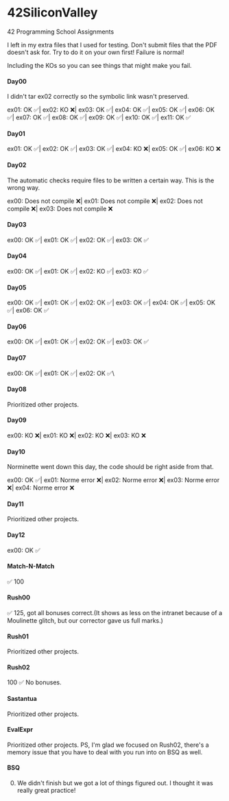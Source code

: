 # 42SiliconValley
42 Programming School Assignments

I left in my extra files that I used for testing. Don't submit files that the PDF doesn't ask for. Try to do it on your own first! Failure is normal!

Including the KOs so you can see things that might make you fail.

#### Day00
I didn't tar ex02 correctly so the symbolic link wasn't preserved. 

ex01: OK :white_check_mark:| ex02: KO :x:| ex03: OK :white_check_mark:| ex04: OK :white_check_mark:| ex05: OK :white_check_mark:| ex06: OK :white_check_mark:| ex07: OK :white_check_mark:| ex08: OK :white_check_mark:| ex09: OK :white_check_mark:| ex10: OK :white_check_mark:| ex11: OK :white_check_mark:

#### Day01
ex01: OK :white_check_mark:| ex02: OK :white_check_mark:| ex03: OK :white_check_mark:| ex04: KO :x:| ex05: OK :white_check_mark:| ex06: KO :x:

#### Day02
The automatic checks require files to be written a certain way. This is the wrong way.

ex00: Does not compile :x:| ex01: Does not compile :x:| ex02: Does not compile :x:| ex03: Does not compile :x:

#### Day03
ex00: OK :white_check_mark:| ex01: OK :white_check_mark:| ex02: OK :white_check_mark:| ex03: OK :white_check_mark:

#### Day04
ex00: OK :white_check_mark:| ex01: OK :white_check_mark:| ex02: KO :white_check_mark:| ex03: KO :white_check_mark:

#### Day05
ex00: OK :white_check_mark:| ex01: OK :white_check_mark:| ex02: OK :white_check_mark:| ex03: OK :white_check_mark:| ex04: OK :white_check_mark:| ex05: OK :white_check_mark:| ex06: OK :white_check_mark:

#### Day06
ex00: OK :white_check_mark:| ex01: OK :white_check_mark:| ex02: OK :white_check_mark:| ex03: OK :white_check_mark:

#### Day07
ex00: OK :white_check_mark:| ex01: OK :white_check_mark:| ex02: OK :white_check_mark:\

#### Day08
Prioritized other projects.

#### Day09
ex00: KO :x:| ex01: KO :x:| ex02: KO :x:| ex03: KO :x:

#### Day10
Norminette went down this day, the code should be right aside from that.

ex00: OK :white_check_mark:| ex01: Norme error :x:| ex02: Norme error :x:| ex03: Norme error :x:| ex04: Norme error :x:

#### Day11
Prioritized other projects.

#### Day12
ex00: OK :white_check_mark:

#### Match-N-Match
:white_check_mark: 100 

#### Rush00
:white_check_mark: 125, got all bonuses correct.(It shows as less on the intranet because of a Moulinette glitch, but our corrector gave us full marks.)

#### Rush01
Prioritized other projects.

#### Rush02
100 :white_check_mark: No bonuses.

#### Sastantua
Prioritized other projects.

#### EvalExpr
Prioritized other projects. PS, I'm glad we focused on Rush02, there's a memory issue that you have to deal with you run into on BSQ as well.

#### BSQ
0. We didn't finish but we got a lot of things figured out. I thought it was really great practice!

